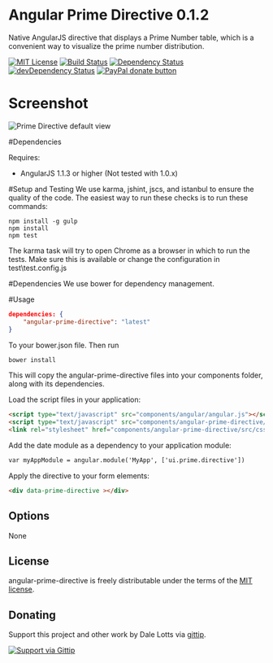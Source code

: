 # Angular Prime Directive 0.1.2

Native AngularJS directive that displays a Prime Number table, which is a convenient way to visualize the prime number distribution.

[![MIT License][license-image]][license-url]
[![Build Status](https://travis-ci.org/dalelotts/angular-prime-directive.png?branch=master)](https://travis-ci.org/dalelotts/angular-prime-directive)
[![Dependency Status](https://david-dm.org/dalelotts/angular-prime-directive.svg)](https://david-dm.org/dalelotts/angular-prime-directive)
[![devDependency Status](https://david-dm.org/dalelotts/angular-prime-directive/dev-status.svg)](https://david-dm.org/dalelotts/angular-prime-directive#info=devDependencies)
[![PayPal donate button](http://img.shields.io/paypal/donate.png?color=yellow)](https://www.paypal.com/cgi-bin/webscr?cmd=_donations&business=F3FX5W6S2U4BW&lc=US&item_name=Dale%20Lotts&item_number=angular%2dbootstrap%2ddatetimepicker&currency_code=USD&bn=PP%2dDonationsBF%3abtn_donate_SM%2egif%3aNonHosted "Donate one-time to this project using Paypal")


# Screenshot

![Prime Directive default view](https://raw.github.com/dalelotts/angular-prime-directive/master/screenshots/default.png)

#Dependencies

Requires:
 * AngularJS 1.1.3 or higher (Not tested with 1.0.x)

#Setup and Testing
We use karma, jshint, jscs, and istanbul to ensure the quality of the code. The easiest way to run these checks is to run these commands:

```
npm install -g gulp
npm install
npm test
```

The karma task will try to open Chrome as a browser in which to run the tests. Make sure this is available or change the configuration in test\test.config.js

#Dependencies
We use bower for dependency management.

#Usage
```json
dependencies: {
    "angular-prime-directive": "latest"
}
```

To your bower.json file. Then run

```html
bower install
```

This will copy the angular-prime-directive files into your components folder, along with its dependencies.

Load the script files in your application:
```html
<script type="text/javascript" src="components/angular/angular.js"></script>
<script type="text/javascript" src="components/angular-prime-directive/src/js/primeDirective.js"></script>
<link rel="stylesheet" href="components/angular-prime-directive/src/css/primeDirective.css">
```

Add the date module as a dependency to your application module:

```html
var myAppModule = angular.module('MyApp', ['ui.prime.directive'])
```

Apply the directive to your form elements:

```html
<div data-prime-directive ></div>
```

## Options

None

## License

angular-prime-directive is freely distributable under the terms of the [MIT license](LICENSE).

## Donating
Support this project and other work by Dale Lotts via [gittip][gittip-dalelotts].

[![Support via Gittip][gittip-badge]][gittip-dalelotts]

[gittip-badge]: https://rawgithub.com/twolfson/gittip-badge/master/dist/gittip.png
[gittip-dalelotts]: https://www.gittip.com/dalelotts/

[license-image]: http://img.shields.io/badge/license-MIT-blue.svg?style=flat
[license-url]: LICENSE

